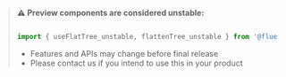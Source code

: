 <!-- Don't allow prettier to collapse code block into single line -->
<!-- prettier-ignore -->
> **⚠️ Preview components are considered unstable:**
>
> ```jsx
>
> import { useFlatTree_unstable, flattenTree_unstable } from '@fluentui/react-components/unstable';
>
> ```
>
> - Features and APIs may change before final release
> - Please contact us if you intend to use this in your product
